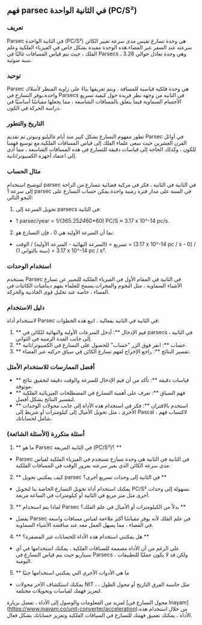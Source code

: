 ## فهم parsec في الثانية الواحدة (PC/S²)

### تعريف
Parsec في الثانية الواحدة (PC/S²) هي وحدة تسارع تقيس مدى سرعة تغيير الكائن سرعته عند السفر عبر الفضاء.هذه الوحدة مفيدة بشكل خاص في الفيزياء الفلكية وعلم الفلك ، حيث يتم قياس المسافات غالبًا في Parsecs ، وهي وحدة تعادل حوالي 3.26 سنة ضوئية.

### توحيد
Parsec هي وحدة فلكية قياسية للمسافة ، ويتم تعريفها بناءً على زاوية المنظر لأسلاك واحدة.يوفر التسارع في Parsecs في الثانية من وجهة نظر فريدة حول كيفية تسريع الأجسام السماوية فيما يتعلق بالمسافات الشاسعة ، مما يجعلها مقياسًا أساسيًا في دراسة الحركة في الكون.

### التاريخ والتطور
تطور مفهوم التسارع بشكل كبير منذ أيام غاليليو ونيوتن.تم تقديم Parsec في أوائل القرن العشرين حيث سعى علماء الفلك إلى قياس المسافات الفلكية.مع توسيع فهمنا للكون ، وكذلك الحاجة إلى قياسات دقيقة للتسارع في هذه المسافات الشاسعة ، مما أدى إلى اعتماد أجهزة الكمبيوتر/ثانية.

### مثال الحساب
لتوضيح استخدام parsec في الثانية في الثانية ، فكر في مركبة فضائية تتسارع من الراحة إلى سرعة 1 parsec في السنة على مدار فترة زمنية واحدة.يمكن حساب التسارع على النحو التالي:

1. تحويل السرعة إلى parsecs في الثانية:
- 1 parsec/year = 1/(365.25*24*60*60) PC/S ≈ 3.17 x 10^-14 pc/s.
2. بما أن السرعة الأولية هي 0 ، فإن التسارع هو:
- تسريع = (السرعة النهائية - السرعة الأولية) / الوقت = (3.17 x 10^-14 pc / s - 0) / (1 سنة بالثواني) = 3.17 x 10^-14 pc / s².

### استخدام الوحدات
يستخدم Parsec في الثانية في المقام الأول في الفيزياء الفلكية للتعبير عن تسارع الأشياء السماوية ، مثل النجوم والمجرات.يسمح للعلماء بفهم ديناميات الكائنات في الفضاء ، خاصة عند تحليل قوى الجاذبية والحركة.

### دليل الاستخدام
لاستخدام أداة Parsec في الثانية في الثانية بفعالية ، اتبع هذه الخطوات:
1. ** قيم الإدخال **: أدخل السرعات الأولية والنهائية للكائن في parsecs في الثانية ، إلى جانب المدة الزمنية في الثواني.
2. ** حساب **: انقر فوق الزر "حساب" للحصول على التسارع في الكمبيوتر/ثانية.
3. ** تفسير النتائج **: راجع الإخراج لفهم تسارع الكائن في سياق حركته عبر الفضاء.

### أفضل الممارسات للاستخدام الأمثل
- ** قياسات دقيقة **: تأكد من أن قيم الإدخال للسرعة والوقت دقيقة لتحقيق نتائج موثوقة.
- ** فهم السياق **: تعرف على أهمية التسارع في المصطلحات الفيزيائية الفلكية لتفسير النتائج بشكل أفضل.
- ** استخدم بالاقتران **: فكر في استخدام هذه الأداة إلى جانب محولات الوحدات الأخرى ، مثل تحويل الأميال إلى كيلومترات أو شريط إلى Pascal ، لاكتساب فهم شامل لحساباتك.

### أسئلة متكررة (الأسئلة الشائعة)

1. ** ما هو Parsec في الثانية المربعة (PC/S²)؟ **
- Parsec في الثانية في الثانية هي وحدة تسارع تستخدم في الفيزياء الفلكية لقياس مدى سرعة الكائن الذي يغير سرعته بمرور الوقت في المسافات الفلكية.

2. ** كيف يمكنني تحويل parsec في الثانية إلى وحدات تسريع أخرى؟ **
- يمكنك استخدام أداة تحويل التسارع الخاصة بنا لتحويل PC/S² بسهولة إلى وحدات أخرى مثل متر مربع في الثانية أو كيلومترات في الساعة مربعة.

3. ** لماذا يتم استخدام Parsec بدلاً من الكيلومترات أو الأميال في علم الفلك؟ **
- يفضل Parsec في علم الفلك لأنه يوفر مقياسًا أكثر ملاءمة لقياس مسافات واسعة في الفضاء ، مما يسهل العمل معه عند مناقشة الأشياء السماوية.

4. ** هل يمكنني استخدام هذه الأداة للحسابات غير المصفرة؟ **
- على الرغم من أن الأداة مصممة للسياقات الفلكية ، يمكنك استخدامها في أي سيناريو حيث يتم قياس التسارع في Parsecs ، ولكن قد لا يكون عمليًا للتطبيقات اليومية.

5. ** ما هي الأدوات الأخرى التي يمكنني استخدامها جنبًا
- يمكنك استكشاف الآخر محولات NIT ، مثل حاسبة الفرق التاريخ أو محول الطول ، لتعزيز فهمك لقياسات وتحويلات مختلفة.

لمزيد من المعلومات والوصول إلى الأداة ، تفضل بزيارة [محول التسارع في Inayam] (https://www.inayam.co/unit-converter/acceleration).من خلال استخدام هذه الأداة ، يمكنك تعميق فهمك للتسارع في السياقات الفلكية وتعزيز حساباتك بشكل فعال.